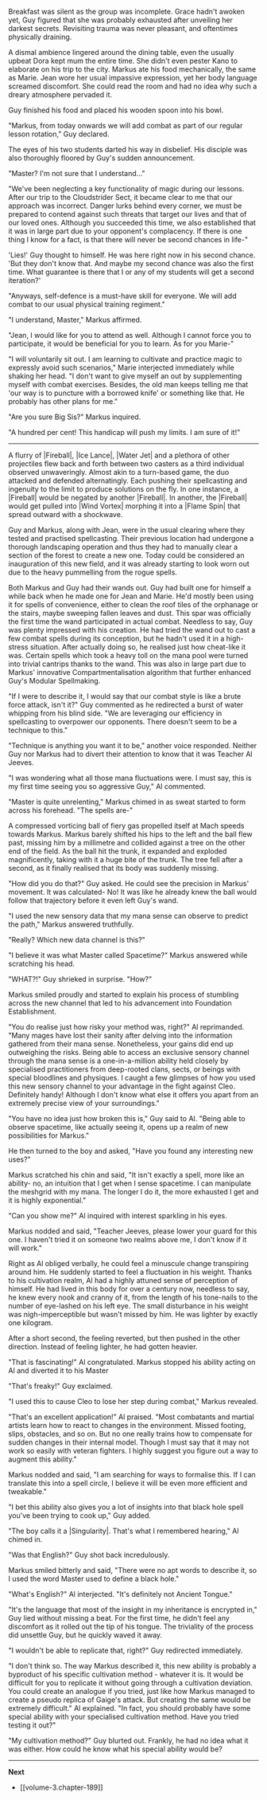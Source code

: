 
Breakfast was silent as the group was incomplete. Grace hadn't awoken yet, Guy figured that she was probably exhausted after unveiling her darkest secrets. Revisiting trauma was never pleasant, and oftentimes physically draining.

A dismal ambience lingered around the dining table, even the usually upbeat Dora kept mum the entire time. She didn't even pester Kano to elaborate on his trip to the city. Markus ate his food mechanically, the same as Marie. Jean wore her usual impassive expression, yet her body language screamed discomfort. She could read the room and had no idea why such a dreary atmosphere pervaded it.

Guy finished his food and placed his wooden spoon into his bowl.

"Markus, from today onwards we will add combat as part of our regular lesson rotation," Guy declared.

The eyes of his two students darted his way in disbelief. His disciple was also thoroughly floored by Guy's sudden announcement.

"Master? I'm not sure that I understand..."

"We've been neglecting a key functionality of magic during our lessons. After our trip to the Cloudstrider Sect, it became clear to me that our approach was incorrect. Danger lurks behind every corner, we must be prepared to contend against such threats that target our lives and that of our loved ones. Although you succeeded this time, we also established that it was in large part due to your opponent's complacency. If there is one thing I know for a fact, is that there will never be second chances in life-"

'Lies!' Guy thought to himself. He was here right now in his second chance. 'But they don't know that. And maybe my second chance was also the first time. What guarantee is there that I or any of my students will get a second iteration?'

"Anyways, self-defence is a must-have skill for everyone. We will add combat to our usual physical training regiment."

"I understand, Master," Markus affirmed.

"Jean, I would like for you to attend as well. Although I cannot force you to participate, it would be beneficial for you to learn. As for you Marie-"

"I will voluntarily sit out. I am learning to cultivate and practice magic to expressly avoid such scenarios," Marie interjected immediately while shaking her head. "I don't want to give myself an out by supplementing myself with combat exercises. Besides, the old man keeps telling me that 'our way is to puncture with a borrowed knife' or something like that. He probably has other plans for me."

"Are you sure Big Sis?" Markus inquired.

"A hundred per cent! This handicap will push my limits. I am sure of it!"

____

A flurry of |Fireball|, |Ice Lance|, |Water Jet| and a plethora of other projectiles flew back and forth between two casters as a third individual observed unwaveringly. Almost akin to a turn-based game, the duo attacked and defended alternatingly. Each pushing their spellcasting and ingenuity to the limit to produce solutions on the fly. In one instance, a |Fireball| would be negated by another |Fireball|. In another, the |Fireball| would get pulled into |Wind Vortex| morphing it into a |Flame Spin| that spread outward with a shockwave.

Guy and Markus, along with Jean, were in the usual clearing where they tested and practised spellcasting. Their previous location had undergone a thorough landscaping operation and thus they had to manually clear a section of the forest to create a new one. Today could be considered an inauguration of this new field, and it was already starting to look worn out due to the heavy pummelling from the rogue spells.

Both Markus and Guy had their wands out. Guy had built one for himself a while back when he made one for Jean and Marie. He'd mostly been using it for spells of convenience, either to clean the roof tiles of the orphanage or the stairs, maybe sweeping fallen leaves and dust. This spar was officially the first time the wand participated in actual combat. Needless to say, Guy was plenty impressed with his creation. He had tried the wand out to cast a few combat spells during its conception, but he hadn't used it in a high-stress situation. After actually doing so, he realised just how cheat-like it was. Certain spells which took a heavy toll on the mana pool were turned into trivial cantrips thanks to the wand. This was also in large part due to Markus' innovative Compartmentalisation algorithm that further enhanced Guy's Modular Spellmaking.

"If I were to describe it, I would say that our combat style is like a brute force attack, isn't it?" Guy commented as he redirected a burst of water whipping from his blind side. "We are leveraging our efficiency in spellcasting to overpower our opponents. There doesn't seem to be a technique to this."

"Technique is anything you want it to be," another voice responded. Neither Guy nor Markus had to divert their attention to know that it was Teacher Al Jeeves.

"I was wondering what all those mana fluctuations were. I must say, this is my first time seeing you so aggressive Guy," Al commented.

"Master is quite unrelenting," Markus chimed in as sweat started to form across his forehead. "The spells are-"

A compressed vorticing ball of fiery gas propelled itself at Mach speeds towards Markus. Markus barely shifted his hips to the left and the ball flew past, missing him by a millimetre and collided against a tree on the other end of the field. As the ball hit the trunk, it expanded and exploded magnificently, taking with it a huge bite of the trunk. The tree fell after a second, as it finally realised that its body was suddenly missing.

"How did you do that?" Guy asked. He could see the precision in Markus' movement. It was calculated- No! It was like he already knew the ball would follow that trajectory before it even left Guy's wand.

"I used the new sensory data that my mana sense can observe to predict the path," Markus answered truthfully.

"Really? Which new data channel is this?"

"I believe it was what Master called Spacetime?" Markus answered while scratching his head.

"WHAT?!" Guy shrieked in surprise. "How?"

Markus smiled proudly and started to explain his process of stumbling across the new channel that led to his advancement into Foundation Establishment.

"You do realise just how risky your method was, right?" Al reprimanded. "Many mages have lost their sanity after delving into the information gathered from their mana sense. Nonetheless, your gains did end up outweighing the risks. Being able to access an exclusive sensory channel through the mana sense is a one-in-a-million ability held closely by specialised practitioners from deep-rooted clans, sects, or beings with special bloodlines and physiques. I caught a few glimpses of how you used this new sensory channel to your advantage in the fight against Cleo. Definitely handy! Although I don't know what else it offers you apart from an extremely precise view of your surroundings."

"You have no idea just how broken this is," Guy said to Al. "Being able to observe spacetime, like actually seeing it, opens up a realm of new possibilities for Markus."

He then turned to the boy and asked, "Have you found any interesting new uses?"

Markus scratched his chin and said, "It isn't exactly a spell, more like an ability- no, an intuition that I get when I sense spacetime. I can manipulate the meshgrid with my mana. The longer I do it, the more exhausted I get and it is highly exponential."

"Can you show me?" Al inquired with interest sparkling in his eyes.

Markus nodded and said, "Teacher Jeeves, please lower your guard for this one. I haven't tried it on someone two realms above me, I don't know if it will work."

Right as Al obliged verbally, he could feel a minuscule change transpiring around him. He suddenly started to feel a fluctuation in his weight. Thanks to his cultivation realm, Al had a highly attuned sense of perception of himself. He had lived in this body for over a century now, needless to say, he knew every nook and cranny of it, from the length of his tone-nails to the number of eye-lashed on his left eye. The small disturbance in his weight was nigh-imperceptible but wasn't missed by him. He was lighter by exactly one kilogram.

After a short second, the feeling reverted, but then pushed in the other direction. Instead of feeling lighter, he had gotten heavier.

"That is fascinating!" Al congratulated. Markus stopped his ability acting on Al and diverted it to his Master

"That's freaky!" Guy exclaimed.

"I used this to cause Cleo to lose her step during combat," Markus revealed.

"That's an excellent application!" Al praised. "Most combatants and martial artists learn how to react to changes in the environment. Missed footing, slips, obstacles, and so on. But no one really trains how to compensate for sudden changes in their internal model. Though I must say that it may not work so easily with veteran fighters. I highly suggest you figure out a way to augment this ability."

Markus nodded and said, "I am searching for ways to formalise this. If I can translate this into a spell circle, I believe it will be even more efficient and tweakable."

"I bet this ability also gives you a lot of insights into that black hole spell you've been trying to cook up," Guy added.

"The boy calls it a |Singularity|. That's what I remembered hearing," Al chimed in.

"Was that English?" Guy shot back incredulously.

Markus smiled bitterly and said, "There were no apt words to describe it, so I used the word Master used to define a black hole."

"What's English?" Al interjected. "It's definitely not Ancient Tongue."

"It's the language that most of the insight in my inheritance is encrypted in," Guy lied without missing a beat. For the first time, he didn't feel any discomfort as it rolled out the tip of his tongue. The triviality of the process did unsettle Guy, but he quickly waved it away.

"I wouldn't be able to replicate that, right?" Guy redirected immediately.

"I don't think so. The way Markus described it, this new ability is probably a byproduct of his specific cultivation method - whatever it is. It would be difficult for you to replicate it without going through a cultivation deviation. You could create an analogue if you tried, just like how Markus managed to create a pseudo replica of Gaige's attack. But creating the same would be extremely difficult." Al explained. "In fact, you should probably have some special ability with your specialised cultivation method. Have you tried testing it out?"

"My cultivation method?" Guy blurted out. Frankly, he had no idea what it was either. How could he know what his special ability would be?

____

**Next**
* [[volume-3.chapter-189]]